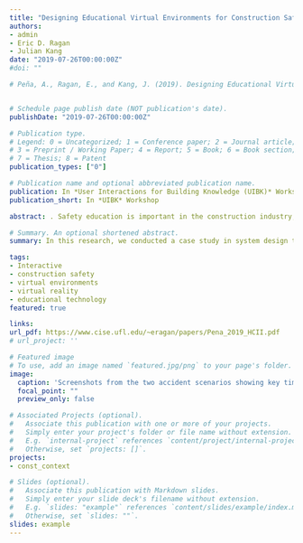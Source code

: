 ```yaml
---
title: "Designing Educational Virtual Environments for Construction Safety: A Case Study in Contextualizing Incident Reports and Engaging Learners. Virtual, Augmented and Mixed Reality"
authors:
- admin
- Eric D. Ragan
- Julian Kang
date: "2019-07-26T00:00:00Z"
#doi: ""

# Peña, A., Ragan, E., and Kang, J. (2019). Designing Educational Virtual Environments for Construction Safety: A Case Study in Contextualizing Incident Reports and Engaging Learners. Virtual, Augmented and Mixed Reality. Applications and Case Studies. HCII 2019. Lecture Notes in Computer Science, vol 11575. Springer. doi: 10.1007/978-3-030-21565-1_23 (link | pdf)


# Schedule page publish date (NOT publication's date).
publishDate: "2019-07-26T00:00:00Z"

# Publication type.
# Legend: 0 = Uncategorized; 1 = Conference paper; 2 = Journal article;
# 3 = Preprint / Working Paper; 4 = Report; 5 = Book; 6 = Book section;
# 7 = Thesis; 8 = Patent
publication_types: ["0"]

# Publication name and optional abbreviated publication name.
publication: In *User Interactions for Building Knowledge (UIBK)* Workshop, ACM Intelligent User Interfaces (IUI) Proceedings
publication_short: In *UIBK* Workshop

abstract: . Safety education is important in the construction industry, with many onsite injuries and fatalities. Reviewing incident reports can be valuable in preventing the same mistakes from reoccurring and in reinforcing the concept of designing for construction safety. However, the required information can be difficult for students and non-experts to understand in a meaningful way without instructor facilitation. Recently research has shifted into using 3D virtual environments for safety education, with applications teaching learners how to identify hazards and operating procedures. While there are exploratory results on student engagement and overall learning, there is less focus on how the design influences the learning outcomes. For these reasons we conducted a case study in system design to understand how to effectively contextualize raw incident reports into a meaningful 3D educational experience. From our case study, we present a single-learner educational application with both a desktop computer and VR version. The desktop version was used in development of the applications design framework and in a controlled study testing how interaction techniques influence learning and behavioral outcomes. The results showed that interaction technique did significantly affect total time spent using the application, but did not affect remembering and understanding. We discuss how lessons learned from the user study were applied to the VR version, what designs revisions needed to be made, and overall usability. Lastly, we summarize the experiences and evaluations from the case study by listing design guidelines for creating educational virtual environments from existing 2D information records.

# Summary. An optional shortened abstract.
summary: In this research, we conducted a case study in system design to understand how to effectively contextualize raw incident reports into a meaningful 3D educational experience.

tags:
- Interactive
- construction safety
- virtual environments
- virtual reality
- educational technology
featured: true

links:
url_pdf: https://www.cise.ufl.edu/~eragan/papers/Pena_2019_HCII.pdf
# url_project: ''

# Featured image
# To use, add an image named `featured.jpg/png` to your page's folder.
image:
  caption: 'Screenshots from the two accident scenarios showing key time steps'
  focal_point: ""
  preview_only: false

# Associated Projects (optional).
#   Associate this publication with one or more of your projects.
#   Simply enter your project's folder or file name without extension.
#   E.g. `internal-project` references `content/project/internal-project/index.md`.
#   Otherwise, set `projects: []`.
projects:
- const_context

# Slides (optional).
#   Associate this publication with Markdown slides.
#   Simply enter your slide deck's filename without extension.
#   E.g. `slides: "example"` references `content/slides/example/index.md`.
#   Otherwise, set `slides: ""`.
slides: example
---
```


<!-- Supplementary notes can be added here, including [code and math](https://sourcethemes.com/academic/docs/writing-markdown-latex/). -->
